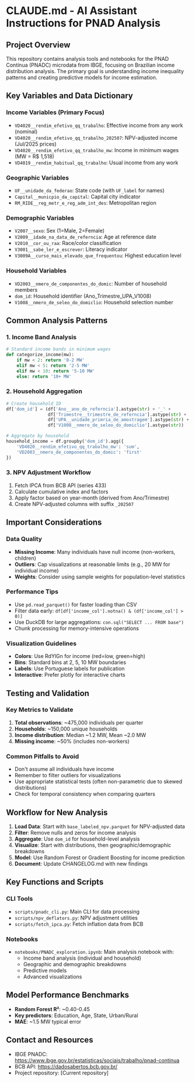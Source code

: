 # CLAUDE.md - AI Assistant Instructions for PNAD Analysis

## Project Overview
This repository contains analysis tools and notebooks for the PNAD Contínua (PNADC) microdata from IBGE, focusing on Brazilian income distribution analysis. The primary goal is understanding income inequality patterns and creating predictive models for income estimation.

## Key Variables and Data Dictionary

### Income Variables (Primary Focus)
- `VD4020__rendim_efetivo_qq_trabalho`: Effective income from any work (nominal)
- `VD4020__rendim_efetivo_qq_trabalho_202507`: NPV-adjusted income (Jul/2025 prices)
- `VD4020__rendim_efetivo_qq_trabalho_mw`: Income in minimum wages (MW = R$ 1,518)
- `VD4019__rendim_habitual_qq_trabalho`: Usual income from any work

### Geographic Variables
- `UF__unidade_da_federao`: State code (with `UF_label` for names)
- `Capital__municpio_da_capital`: Capital city indicator
- `RM_RIDE__reg_metr_e_reg_adm_int_des`: Metropolitan region

### Demographic Variables
- `V2007__sexo`: Sex (1=Male, 2=Female)
- `V2009__idade_na_data_de_referncia`: Age at reference date
- `V2010__cor_ou_raa`: Race/color classification
- `V3001__sabe_ler_e_escrever`: Literacy indicator
- `V3009A__curso_mais_elevado_que_frequentou`: Highest education level

### Household Variables
- `VD2003__nmero_de_componentes_do_domic`: Number of household members
- `dom_id`: Household identifier (Ano_Trimestre_UPA_V1008)
- `V1008__nmero_de_seleo_do_domiclio`: Household selection number

## Common Analysis Patterns

### 1. Income Band Analysis
```python
# Standard income bands in minimum wages
def categorize_income(mw):
    if mw < 2: return '0-2 MW'
    elif mw < 5: return '2-5 MW'
    elif mw < 10: return '5-10 MW'
    else: return '10+ MW'
```

### 2. Household Aggregation
```python
# Create household ID
df['dom_id'] = (df['Ano__ano_de_referncia'].astype(str) + '_' +
                df['Trimestre__trimestre_de_referncia'].astype(str) + '_' +
                df['UPA__unidade_primria_de_amostragem'].astype(str) + '_' +
                df['V1008__nmero_de_seleo_do_domiclio'].astype(str))

# Aggregate by household
household_income = df.groupby('dom_id').agg({
    'VD4020__rendim_efetivo_qq_trabalho_mw': 'sum',
    'VD2003__nmero_de_componentes_do_domic': 'first'
})
```

### 3. NPV Adjustment Workflow
1. Fetch IPCA from BCB API (series 433)
2. Calculate cumulative index and factors
3. Apply factor based on year-month (derived from Ano/Trimestre)
4. Create NPV-adjusted columns with suffix `_202507`

## Important Considerations

### Data Quality
- **Missing Income**: Many individuals have null income (non-workers, children)
- **Outliers**: Cap visualizations at reasonable limits (e.g., 20 MW for individual income)
- **Weights**: Consider using sample weights for population-level statistics

### Performance Tips
- Use `pd.read_parquet()` for faster loading than CSV
- Filter data early: `df[df['income_col'].notna() & (df['income_col'] > 0)]`
- Use DuckDB for large aggregations: `con.sql("SELECT ... FROM base")`
- Chunk processing for memory-intensive operations

### Visualization Guidelines
- **Colors**: Use RdYlGn for income (red=low, green=high)
- **Bins**: Standard bins at 2, 5, 10 MW boundaries
- **Labels**: Use Portuguese labels for publication
- **Interactive**: Prefer plotly for interactive charts

## Testing and Validation

### Key Metrics to Validate
1. **Total observations**: ~475,000 individuals per quarter
2. **Households**: ~150,000 unique households
3. **Income distribution**: Median ~1.2 MW, Mean ~2.0 MW
4. **Missing income**: ~50% (includes non-workers)

### Common Pitfalls to Avoid
- Don't assume all individuals have income
- Remember to filter outliers for visualizations
- Use appropriate statistical tests (often non-parametric due to skewed distributions)
- Check for temporal consistency when comparing quarters

## Workflow for New Analysis

1. **Load Data**: Start with `base_labeled_npv.parquet` for NPV-adjusted data
2. **Filter**: Remove nulls and zeros for income analysis
3. **Aggregate**: Use `dom_id` for household-level analysis
4. **Visualize**: Start with distributions, then geographic/demographic breakdowns
5. **Model**: Use Random Forest or Gradient Boosting for income prediction
6. **Document**: Update CHANGELOG.md with new findings

## Key Functions and Scripts

### CLI Tools
- `scripts/pnadc_cli.py`: Main CLI for data processing
- `scripts/npv_deflators.py`: NPV adjustment utilities
- `scripts/fetch_ipca.py`: Fetch inflation data from BCB

### Notebooks
- `notebooks/PNADC_exploration.ipynb`: Main analysis notebook with:
  - Income band analysis (individual and household)
  - Geographic and demographic breakdowns
  - Predictive models
  - Advanced visualizations

## Model Performance Benchmarks
- **Random Forest R²**: ~0.40-0.45
- **Key predictors**: Education, Age, State, Urban/Rural
- **MAE**: ~1.5 MW typical error

## Contact and Resources
- IBGE PNADC: https://www.ibge.gov.br/estatisticas/sociais/trabalho/pnad-continua
- BCB API: https://dadosabertos.bcb.gov.br/
- Project repository: [Current repository]